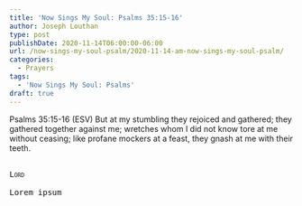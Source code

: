 ```yaml
---
title: 'Now Sings My Soul: Psalms 35:15-16'
author: Joseph Louthan
type: post
publishDate: 2020-11-14T06:00:00-06:00
url: /now-sings-my-soul-psalm/2020-11-14-am-now-sings-my-soul-psalm/
categories:
  - Prayers
tags:
  - 'Now Sings My Soul: Psalms'
draft: true
---
```

Psalms 35:15-16 (ESV) But at my stumbling they rejoiced and gathered;
they gathered together against me;
wretches whom I did not know
tore at me without ceasing;
like profane mockers at a feast,
they gnash at me with their teeth.
<pre>
<div style="font-variant: small-caps;">
Lord
</div>
Lorem ipsum
</pre>
